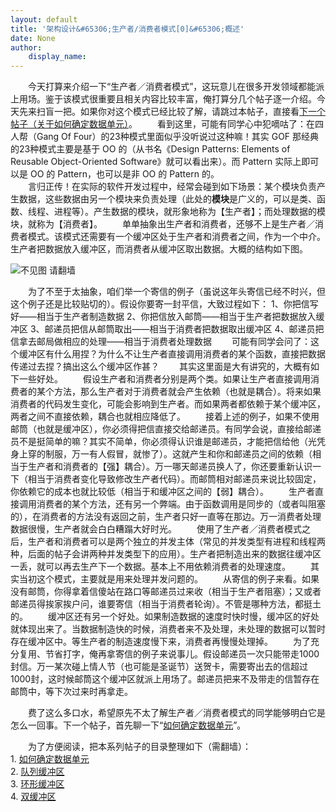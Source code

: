 ```yaml
---
layout: default
title: '架构设计&#65306;生产者/消费者模式[0]&#65306;概述'
date: None
author:
    display_name: 
---
```


　　今天打算来介绍一下“生产者／消费者模式”，这玩意儿在很多开发领域都能派上用场。鉴于该模式很重要且相关内容比较丰富，俺打算分几个帖子逐一介绍。今天先来扫盲一把。如果你对这个模式已经比较了解，请跳过本帖子，直接看[下一个帖子（关于如何确定数据单元）](https://program-think.blogspot.com/2009/03/producer-consumer-pattern-1-data.html)。 　　看到这里，可能有同学心中犯嘀咕了：在四人帮（Gang Of Four）的23种模式里面似乎没听说过这种嘛！其实 GOF 那经典的23种模式主要是基于 OO 的（从书名《Design Patterns: Elements of Reusable Object-Oriented Software》就可以看出来）。而 Pattern 实际上即可以是 OO 的 Pattern，也可以是非 OO 的 Pattern 的。  
　　言归正传！在实际的软件开发过程中，经常会碰到如下场景：某个模块负责产生数据，这些数据由另一个模块来负责处理（此处的**模块**是广义的，可以是类、函数、线程、进程等）。产生数据的模块，就形象地称为【生产者】；而处理数据的模块，就称为【消费者】。 　　单单抽象出生产者和消费者，还够不上是生产者／消费者模式。该模式还需要有一个缓冲区处于生产者和消费者之间，作为一个中介。生产者把数据放入缓冲区，而消费者从缓冲区取出数据。大概的结构如下图。

![不见图 请翻墙](https://lh4.googleusercontent.com/lwkhyGW9xUlynfMkTn8pkaBOyJx9U9H3sn_5r5_lkubIQzbyH4Lu8IVrvjQdh9DGH-txOF8ZgoLJRSgfFM7qTMa22dCQzwPBJNqbXASCz_2VvwVDmJGPCPcHR_xW7_fDLfcrn880)

　　为了不至于太抽象，咱们举一个寄信的例子（虽说这年头寄信已经不时兴，但这个例子还是比较贴切的）。假设你要寄一封平信，大致过程如下： 1、你把信写好——相当于生产者制造数据 2、你把信放入邮筒——相当于生产者把数据放入缓冲区 3、邮递员把信从邮筒取出——相当于消费者把数据取出缓冲区 4、邮递员把信拿去邮局做相应的处理——相当于消费者处理数据 　　可能有同学会问了：这个缓冲区有什么用捏？为什么不让生产者直接调用消费者的某个函数，直接把数据传递过去捏？搞出这么个缓冲区作甚？ 　　其实这里面是大有讲究的，大概有如下一些好处。 　　假设生产者和消费者分别是两个类。如果让生产者直接调用消费者的某个方法，那么生产者对于消费者就会产生依赖（也就是耦合）。将来如果消费者的代码发生变化，可能会影响到生产者。而如果两者都依赖于某个缓冲区，两者之间不直接依赖，耦合也就相应降低了。 　　接着上述的例子，如果不使用邮筒（也就是缓冲区），你必须得把信直接交给邮递员。有同学会说，直接给邮递员不是挺简单的嘛？其实不简单，你必须得认识谁是邮递员，才能把信给他（光凭身上穿的制服，万一有人假冒，就惨了）。这就产生和你和邮递员之间的依赖（相当于生产者和消费者的【强】耦合）。万一哪天邮递员换人了，你还要重新认识一下（相当于消费者变化导致修改生产者代码）。而邮筒相对邮递员来说比较固定，你依赖它的成本也就比较低（相当于和缓冲区之间的【弱】耦合）。 　　生产者直接调用消费者的某个方法，还有另一个弊端。由于函数调用是同步的（或者叫阻塞的），在消费者的方法没有返回之前，生产者只好一直等在那边。万一消费者处理数据很慢，生产者就会白白糟蹋大好时光。 　　使用了生产者／消费者模式之后，生产者和消费者可以是两个独立的并发主体（常见的并发类型有进程和线程两种，后面的帖子会讲两种并发类型下的应用）。生产者把制造出来的数据往缓冲区一丢，就可以再去生产下一个数据。基本上不用依赖消费者的处理速度。 　　其实当初这个模式，主要就是用来处理并发问题的。 　　从寄信的例子来看。如果没有邮筒，你得拿着信傻站在路口等邮递员过来收（相当于生产者阻塞）；又或者邮递员得挨家挨户问，谁要寄信（相当于消费者轮询）。不管是哪种方法，都挺土的。 　　缓冲区还有另一个好处。如果制造数据的速度时快时慢，缓冲区的好处就体现出来了。当数据制造快的时候，消费者来不及处理，未处理的数据可以暂时存在缓冲区中。等生产者的制造速度慢下来，消费者再慢慢处理掉。 　　为了充分复用、节省打字，俺再拿寄信的例子来说事儿。假设邮递员一次只能带走1000封信。万一某次碰上情人节（也可能是圣诞节）送贺卡，需要寄出去的信超过1000封，这时候邮筒这个缓冲区就派上用场了。邮递员把来不及带走的信暂存在邮筒中，等下次过来时再拿走。

　　费了这么多口水，希望原先不太了解生产者／消费者模式的同学能够明白它是怎么一回事。下一个帖子，首先聊一下“[如何确定数据单元](https://program-think.blogspot.com/2009/03/producer-consumer-pattern-1-data.html)”。

  
　　为了方便阅读，把本系列帖子的目录整理如下（需翻墙）：  
1\. [如何确定数据单元](https://program-think.blogspot.com/2009/03/producer-consumer-pattern-1-data.html)  
2\. [队列缓冲区](https://program-think.blogspot.com/2009/03/producer-consumer-pattern-2-queue.html)  
3\. [环形缓冲区](https://program-think.blogspot.com/2009/04/producer-consumer-pattern-3-circle.html)  
4\. [双缓冲区](https://program-think.blogspot.com/2009/04/producer-consumer-pattern-4-double.html)

